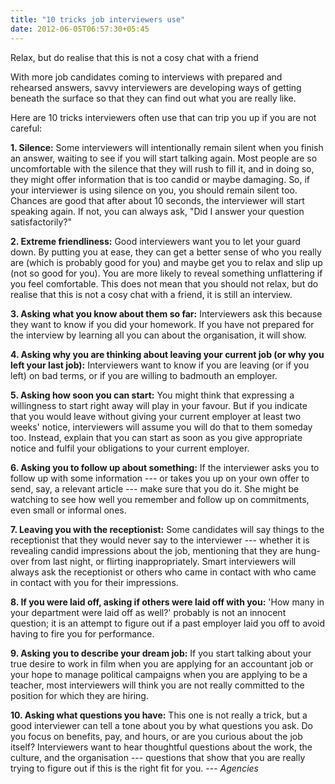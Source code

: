 ```yaml
---
title: "10 tricks job interviewers use"
date: 2012-06-05T06:57:30+05:45
---
```


<p class="lead">Relax, but do realise that this is not a cosy chat with a friend</p>

With more job candidates coming to interviews with prepared and rehearsed answers, savvy interviewers are developing ways of getting beneath the surface so that they can find out what you are really like.

Here are 10 tricks interviewers often use that can trip you up if you are not careful:

**1. Silence:** Some interviewers will intentionally remain silent when you finish an answer, waiting to see if you will start talking again. Most people are so uncomfortable with the silence that they will rush to fill it, and in doing so, they might offer information that is too candid or maybe damaging. So, if your interviewer is using silence on you, you should remain silent too. Chances are good that after about 10 seconds, the interviewer will start speaking again. If not, you can always ask, "Did I answer your question satisfactorily?"

**2. Extreme friendliness:** Good interviewers want you to let your guard down. By putting you at ease, they can get a better sense of who you really are (which is probably good for you) and maybe get you to relax and slip up (not so good for you). You are more likely to reveal something unflattering if you feel comfortable. This does not mean that you should not relax, but do realise that this is not a cosy chat with a friend, it is still an interview.

**3. Asking what you know about them so far:** Interviewers ask this because they want to know if you did your homework. If you have not prepared for the interview by learning all you can about the organisation, it will show.

**4. Asking why you are thinking about leaving your current job (or why you left your last job):** Interviewers want to know if you are leaving (or if you left) on bad terms, or if you are willing to badmouth an employer.

**5. Asking how soon you can start:** You might think that expressing a willingness to start right away will play in your favour. But if you indicate that you would leave without giving your current employer at least two weeks' notice, interviewers will assume you will do that to them someday too. Instead, explain that you can start as soon as you give appropriate notice and fulfil your obligations to your current employer.

**6. Asking you to follow up about something:** If the interviewer asks you to follow up with some information --- or takes you up on your own offer to send, say, a relevant article --- make sure that you do it. She might be watching to see how well you remember and follow up on commitments, even small or informal ones.

**7. Leaving you with the receptionist:** Some candidates will say things to the receptionist that they would never say to the interviewer --- whether it is revealing candid impressions about the job, mentioning that they are hung-over from last night, or flirting inappropriately. Smart interviewers will always ask the receptionist or others who came in contact with who came in contact with you for their impressions.

**8. If you were laid off, asking if others were laid off with you:** 'How many in your department were laid off as well?' probably is not an innocent question; it is an attempt to figure out if a past employer laid you off to avoid having to fire you for performance.

**9. Asking you to describe your dream job:** If you start talking about your true desire to work in film when you are applying for an accountant job or your hope to manage political campaigns when you are applying to be a teacher, most interviewers will think you are not really committed to the position for which they are hiring.

**10. Asking what questions you have:** This one is not really a trick, but a good interviewer can tell a tone about you by what questions you ask. Do you focus on benefits, pay, and hours, or are you curious about the job itself? Interviewers want to hear thoughtful questions about the work, the culture, and the organisation --- questions that show that you are really trying to figure out if this is the right fit for you. --- *Agencies*
